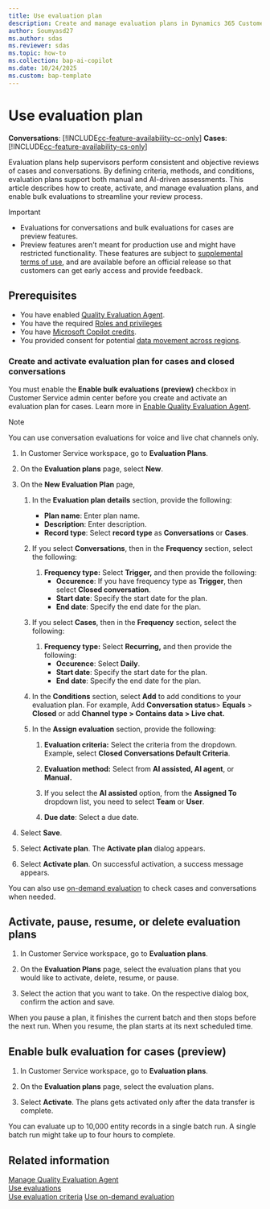```yaml
---
title: Use evaluation plan 
description: Create and manage evaluation plans in Dynamics 365 Customer Service and Dynamics 365 Contact Center for consistent reviews of cases and conversations. Learn how to activate and optimize evaluations.
author: Soumyasd27
ms.author: sdas
ms.reviewer: sdas
ms.topic: how-to 
ms.collection: bap-ai-copilot
ms.date: 10/24/2025
ms.custom: bap-template
---
```


# Use evaluation plan

**Conversations**: [!INCLUDE[cc-feature-availability-cc-only](../../includes/cc-feature-availability-cc-only.md)]
**Cases**: [!INCLUDE[cc-feature-availability-cs-only](../../includes/cc-feature-availability-cs-only.md)]


Evaluation plans help supervisors perform consistent and objective reviews of cases and conversations. By defining criteria, methods, and conditions, evaluation plans support both manual and AI-driven assessments. This article describes how to create, activate, and manage evaluation plans, and enable bulk evaluations to streamline your review process.

> [!IMPORTANT]
>
> - Evaluations for conversations and bulk evaluations for cases are preview features. 
> - Preview features aren’t meant for production use and might have restricted functionality. These features are subject to [supplemental terms of use](https://go.microsoft.com/fwlink/?linkid=2189520), and are available before an official release so that customers can get early access and provide feedback.

## Prerequisites

- You have enabled [Quality Evaluation Agent](../administer/manage-quality-evaluation-agent.md#manage-quality-evaluation-agent).
- You have the required [Roles and privileges](../administer/manage-quality-evaluation-agent.md#role-and-privileges)
- You have [Microsoft Copilot credits](/dynamics365/customer-service/administer/setup-pay-as-you-go?context=/dynamics365/contact-center/context/administer-context).
- You provided consent for potential [data movement across regions](../administer/manage-quality-evaluation-agent.md#data-movement-across-regions).

### Create and activate evaluation plan for cases and closed conversations

You must enable the **Enable bulk evaluations (preview)** checkbox in Customer Service admin center before you create and activate an evaluation plan for cases. Learn more in [Enable Quality Evaluation Agent](../administer/manage-quality-evaluation-agent.md#enable-quality-evaluation-agent).

> [!NOTE]
> You can use conversation evaluations for voice and live chat channels only.

1.  In Customer Service workspace, go to **Evaluation Plans**.

1.  On the **Evaluation plans** page, select **New**.

1.  On the **New Evaluation Plan** page,

    1.  In the **Evaluation plan details** section, provide the following:
        - **Plan name**: Enter plan name.
        - **Description**: Enter description.
        - **Record type**: Select **record type** as **Conversations** or **Cases**.

    1.  If you select **Conversations**, then in the **Frequency** section, select the following:

        1.  **Frequency type:** Select **Trigger,** and then provide the following:
            - **Occurence**: If you have frequency type as **Trigger**, then select **Closed conversation**.
            - **Start date**: Specify the start date for the plan.
            - **End date**: Specify the end date for the plan.
            
    1. If you select **Cases**, then in the **Frequency** section, select the following:

        1.  **Frequency type:** Select **Recurring,** and then provide the following:
            - **Occurence**: Select **Daily**.
            - **Start date**: Specify the start date for the plan.
            - **End date**: Specify the end date for the plan.

    1.  In the **Conditions** section, select **Add** to add conditions to your evaluation plan. For example, Add **Conversation status**> **Equals** > **Closed** or add **Channel type > Contains data > Live chat.**

    1.  In the **Assign evaluation** section, provide the following:

        1.  **Evaluation criteria:** Select the criteria from the dropdown. Example, select **Closed Conversations Default Criteria**.

        1.  **Evaluation method:** Select from **AI assisted, AI agent**, or **Manual.**

        1.  If you select the **AI assisted** option, from the **Assigned To** dropdown list, you need to select **Team** or **User**.

        1.  **Due date**: Select a due date.

1.  Select **Save**.

1.  Select **Activate plan**. The **Activate plan** dialog appears.
1.  Select **Activate plan**. On successful activation, a success message appears.

You can also use [on-demand evaluation](on-demand-evaluation.md#use-on-demand-evaluation) to check cases and conversations when needed.

## Activate, pause, resume, or delete evaluation plans

1. In Customer Service workspace, go to **Evaluation plans**.

1. On the **Evaluation Plans** page, select the evaluation plans that you would like to activate, delete, resume, or pause.

1. Select the action that you want to take. On the respective dialog box, confirm the action and save.

When you pause a plan, it finishes the current batch and then stops before the next run. When you resume, the plan starts at its next scheduled time.

## Enable bulk evaluation for cases (preview)

1. In Customer Service workspace, go to **Evaluation plans**.

1. On the **Evaluation plans** page, select the evaluation plans.

1. Select **Activate**. The plans gets activated only after the data transfer is complete.

You can evaluate up to 10,000 entity records in a single batch run. A single batch run might take up to four hours to complete.

## Related information

[Manage Quality Evaluation Agent](../administer/manage-quality-evaluation-agent.md#manage-quality-evaluation-agent)  
[Use evaluations](use-evaluations.md#use-evaluations)  
[Use evaluation criteria](evaluation-criteria.md#use-evaluation-criteria)
[Use on-demand evaluation](on-demand-evaluation.md#use-on-demand-evaluation)
